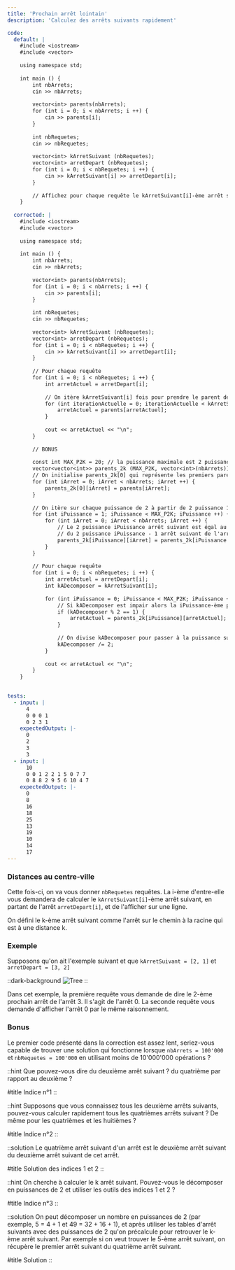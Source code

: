 ```yaml
---
title: 'Prochain arrêt lointain'
description: 'Calculez des arrêts suivants rapidement'

code:
  default: |
    #include <iostream>
    #include <vector>
    
    using namespace std;
    
    int main () {
        int nbArrets;
        cin >> nbArrets;
    
        vector<int> parents(nbArrets);
        for (int i = 0; i < nbArrets; i ++) {
            cin >> parents[i];
        }
    
        int nbRequetes;
        cin >> nbRequetes;
    
        vector<int> kArretSuivant (nbRequetes);
        vector<int> arretDepart (nbRequetes);
        for (int i = 0; i < nbRequetes; i ++) {
            cin >> kArretSuivant[i] >> arretDepart[i];
        }
        
        // Affichez pour chaque requête le kArretSuivant[i]-ème arrêt suivant de arretDepart[i]
    }
    
  corrected: |
    #include <iostream>
    #include <vector>
    
    using namespace std;
    
    int main () {
        int nbArrets;
        cin >> nbArrets;
    
        vector<int> parents(nbArrets);
        for (int i = 0; i < nbArrets; i ++) {
            cin >> parents[i];
        }
    
        int nbRequetes;
        cin >> nbRequetes;
    
        vector<int> kArretSuivant (nbRequetes);
        vector<int> arretDepart (nbRequetes);
        for (int i = 0; i < nbRequetes; i ++) {
            cin >> kArretSuivant[i] >> arretDepart[i];
        }
        
        // Pour chaque requête
        for (int i = 0; i < nbRequetes; i ++) {
            int arretActuel = arretDepart[i];
    
            // On itère kArretSuivant[i] fois pour prendre le parent de l'arret actuel et avancer pour avancer k fois
            for (int iterationActuelle = 0; iterationActuelle < kArretSuivant[i]; iterationActuelle ++) {
                arretActuel = parents[arretActuel];
            }
    
            cout << arretActuel << "\n";
        }
    
        // BONUS
    
        const int MAX_P2K = 20; // la puissance maximale est 2 puissance 20
        vector<vector<int>> parents_2k (MAX_P2K, vector<int>(nbArrets));
        // On initialise parents_2k[0] qui représente les premiers parents (2 puissance 0 = 1)
        for (int iArret = 0; iArret < nbArrets; iArret ++) {
            parents_2k[0][iArret] = parents[iArret];
        }
    
        // On itère sur chaque puissance de 2 à partir de 2 puissance 1 pour calculer sa table
        for (int iPuissance = 1; iPuissance < MAX_P2K; iPuissance ++) {
            for (int iArret = 0; iArret < nbArrets; iArret ++) {
                // Le 2 puissance iPuissance arrêt suivant est égal au 2 puissance iPuissance - 1 arrêt de l'arrêt
                // du 2 puissance iPuissance - 1 arrêt suivant de l'arrêt
                parents_2k[iPuissance][iArret] = parents_2k[iPuissance - 1][parents_2k[iPuissance - 1][iArret]];
            }
        }
    
        // Pour chaque requête
        for (int i = 0; i < nbRequetes; i ++) {
            int arretActuel = arretDepart[i];
            int kADecomposer = kArretSuivant[i];
        
            for (int iPuissance = 0; iPuissance < MAX_P2K; iPuissance ++) {
                // Si kADecomposer est impair alors la iPuissance-ème puissance est inclue dans k.
                if (kADecomposer % 2 == 1) {
                    arretActuel = parents_2k[iPuissance][arretActuel];
                }
    
                // On divise kADecomposer pour passer à la puissance suivante
                kADecomposer /= 2;
            }
    
            cout << arretActuel << "\n";
        }
    }
    

tests:
  - input: |
      4
      0 0 0 1
      0 2 3 1
    expectedOutput: |-
      0
      2
      3
      3
  - input: |
      10
      0 0 1 2 2 1 5 0 7 7
      0 8 8 2 9 5 6 10 4 7
    expectedOutput: |-
      0
      8
      16
      18
      25
      13
      19
      10
      14
      17
---
```


### Distances au centre-ville

Cette fois-ci, on va vous donner `nbRequetes` requêtes. La i-ème d'entre-elle vous demandera de calculer le `kArretSuivant[i]`-ème arrêt suivant, en partant de l'arrêt `arretDepart[i]`, et de l'afficher sur une ligne.

On défini le k-ème arrêt suivant comme l'arrêt sur le chemin à la racine qui est à une distance k.

### Exemple

Supposons qu'on ait l'exemple suivant et que `kArretSuivant = [2, 1]` et `arretDepart = [3, 2]`

::dark-background
![Tree](/polympiads/tree-metro-polympiads.png)
::

Dans cet exemple, la première requête vous demande de dire le 2-ème prochain arrêt de l'arrêt 3. Il s'agit de l'arrêt 0. La seconde requête vous demande d'afficher l'arrêt 0 par le même raisonnement.

### Bonus

Le premier code présenté dans la correction est assez lent, seriez-vous capable de trouver une solution qui fonctionne lorsque `nbArrets = 100'000` et `nbRequetes = 100'000` en utilisant moins de 10'000'000 opérations ?

::hint
Que pouvez-vous dire du deuxième arrêt suivant ? du quatrième par rapport au deuxième ?

#title
Indice n°1
::

::hint
Supposons que vous connaissez tous les deuxième arrêts suivants, pouvez-vous calculer rapidement tous les quatrièmes arrêts suivant ? De même pour les quatrièmes et les huitièmes ?

#title
Indice n°2
::

::solution
Le quatrième arrêt suivant d'un arrêt est le deuxième arrêt suivant du deuxième arrêt suivant de cet arrêt.

#title
Solution des indices 1 et 2
::

::hint
On cherche à calculer le k arrêt suivant. Pouvez-vous le décomposer en puissances de 2 et utiliser les outils des indices 1 et 2 ? 

#title
Indice n°3
::

::solution
On peut décomposer un nombre en puissances de 2 (par exemple, 5 = 4 + 1 et 49 = 32 + 16 + 1), et après utiliser les tables d'arrêt suivants avec des puissances de 2 qu'on précalcule pour retrouver le k-ème arrêt suivant. Par exemple si on veut trouver le 5-ème arrêt suivant, on récupère le premier arrêt suivant du quatrième arrêt suivant.

#title
Solution
::